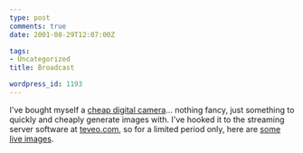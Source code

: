 ```yaml
---
type: post
comments: true
date: 2001-08-29T12:07:00Z

tags:
- Uncategorized
title: Broadcast

wordpress_id: 1193
---
```


I've bought myself a [cheap digital camera](http://www.agfa.com/digitalcameras/ephotocl20/)... nothing fancy, just something to quickly and cheaply generate images with. I've hooked it to the streaming server software at [teveo.com](http://www.teveo.com), so for a limited period only, here are [some live images](http://www.teveo.com/_go/cam.asp?ID=1099085678). 
